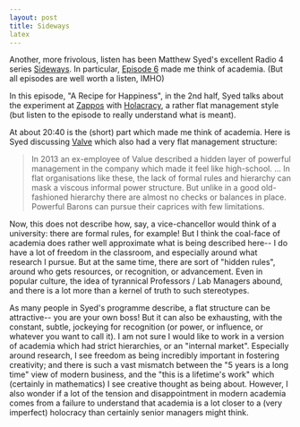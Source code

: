 ```yaml
---
layout: post
title: Sideways
latex
---
```


Another, more frivolous, listen has been Matthew Syed's excellent Radio 4 series [Sideways](https://www.bbc.co.uk/programmes/m000s2kt).  In particular, [Episode 6](https://www.bbc.co.uk/sounds/play/m000t48x) made me think of academia.  (But all episodes are well worth a listen, IMHO)

In this episode, "A Recipe for Happiness", in the 2nd half, Syed talks about the experiment at [Zappos](https://en.wikipedia.org/wiki/Zappos) with [Holacracy](https://en.wikipedia.org/wiki/Holacracy), a rather flat management style (but listen to the episode to really understand what is meant).  

<!--more-->

At about 20:40 is the (short) part which made me think of academia.  Here is Syed discussing [Valve](https://en.wikipedia.org/wiki/Valve_Corporation#Company_structure) which also had a very flat management structure:

> In 2013 an ex-employee of Value described a hidden layer of powerful management in the company which made it feel like high-school. ... In flat organisations like these, the lack of formal rules and hierarchy can mask a viscous informal power structure.  But unlike in a good old-fashioned hierarchy there are almost no checks or balances in place.  Powerful Barons can pursue their caprices with few limitations.

Now, this does not describe how, say, a vice-chancellor would think of a university: there are formal rules, for example!  But I think the coal-face of academia does rather well approximate what is being described here-- I do have a lot of freedom in the classroom, and especially around what research I pursue.  But at the same time, there are sort of "hidden rules", around who gets resources, or recognition, or advancement.  Even in popular culture, the idea of tyrannical Professors / Lab Managers abound, and there is a lot more than a kernel of truth to such stereotypes.

As many people in Syed's programme describe, a flat structure can be attractive-- you are your own boss!  But it can also be exhausting, with the constant, subtle, jockeying for recognition (or power, or influence, or whatever you want to call it).  I am not sure I would like to work in a version of academia which had strict hierarchies, or an "internal market".  Especially around research, I see freedom as being incredibly important in fostering creativity; and there is such a vast mismatch between the "5 years is a long time" view of modern business, and the "this is a lifetime's work" which (certainly in mathematics) I see creative thought as being about.  However, I also wonder if a lot of the tension and disappointment in modern academia comes from a failure to understand that academia is a lot closer to a (very imperfect) holocracy than certainly senior managers might think.
